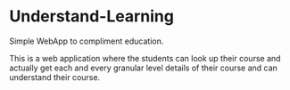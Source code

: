 # Understand-Learning
Simple WebApp to compliment education.


This is a web application where the students can look up their course and actually get each and every granular level details of their course and can understand their course.
